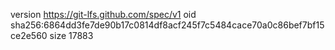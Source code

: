version https://git-lfs.github.com/spec/v1
oid sha256:6864dd3fe7de90b17c0814df8acf245f7c5484cace70a0c86bef7bf15ce2e560
size 17883

